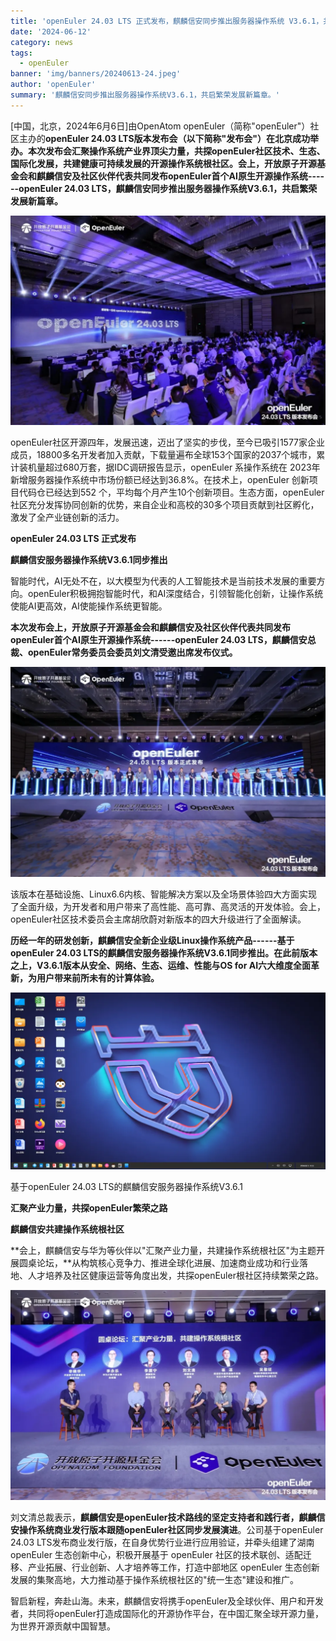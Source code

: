 ```yaml
---
title: 'openEuler 24.03 LTS 正式发布，麒麟信安同步推出服务器操作系统 V3.6.1，共启繁荣发展新篇章'
date: '2024-06-12'
category: news
tags:
  - openEuler
banner: 'img/banners/20240613-24.jpeg'
author: 'openEuler'
summary: '麒麟信安同步推出服务器操作系统V3.6.1，共启繁荣发展新篇章。'
---
```




\[中国，北京，2024年6月6日\]由OpenAtom
openEuler（简称\"openEuler\"）社区主办的**openEuler 24.03
LTS版本发布会（以下简称"发布会"）在北京成功举办。**本次发布会汇聚操作系统产业界顶尖力量，共探openEuler社区技术、生态、国际化发展，共建健康可持续发展的开源操作系统根社区**。会上，开放原子开源基金会和麒麟信安及社区伙伴代表共同发布openEuler首个AI原生开源操作系统------openEuler 24.03
LTS，麒麟信安同步推出服务器操作系统V3.6.1，共启繁荣发展新篇章。**


![image1](./media/image1.jpeg)


openEuler社区开源四年，发展迅速，迈出了坚实的步伐，至今已吸引1577家企业成员，18800多名开发者加入贡献，下载量遍布全球153个国家的2037个城市，累计装机量超过680万套，据IDC调研报告显示，openEuler
系操作系统在
2023年新增服务器操作系统中市场份额已经达到36.8%。在技术上，openEuler
创新项目代码仓已经达到552
个，平均每个月产生10个创新项目。生态方面，openEuler社区充分发挥协同创新的优势，来自企业和高校的30多个项目贡献到社区孵化，激发了全产业链创新的活力。

**openEuler 24.03 LTS 正式发布**

**麒麟信安服务器操作系统V3.6.1同步推出**

智能时代，AI无处不在，以大模型为代表的人工智能技术是当前技术发展的重要方向。openEuler积极拥抱智能时代，和AI深度结合，引领智能化创新，让操作系统使能AI更高效，AI使能操作系统更智能。

**本次发布会上，开放原子开源基金会和麒麟信安及社区伙伴代表共同发布openEuler首个AI原生开源操作系统------openEuler
24.03
LTS，麒麟信安总裁、openEuler常务委员会委员刘文清受邀出席发布仪式。**


![image1](./media/image2.webp)

该版本在基础设施、Linux6.6内核、智能解决方案以及全场景体验四大方面实现了全面升级，为开发者和用户带来了高性能、高可靠、高灵活的开发体验。会上，openEuler社区技术委员会主席胡欣蔚对新版本的四大升级进行了全面解读。

**历经一年的研发创新，麒麟信安全新企业级Linux操作系统产品------基于openEuler
24.03
LTS的麒麟信安服务器操作系统V3.6.1同步推出。在此前版本之上，V3.6.1版本从安全、网络、生态、运维、性能与OS
for AI六大维度全面革新，为用户带来前所未有的计算体验。**


![image1](./media/image3.webp)

基于openEuler 24.03 LTS的麒麟信安服务器操作系统V3.6.1

**汇聚产业力量，共探openEuler繁荣之路**

**麒麟信安共建操作系统根社区**

**会上，麒麟信安与华为等伙伴以"汇聚产业力量，共建操作系统根社区"为主题开展圆桌论坛，**从构筑核心竞争力、推进全球化进展、加速商业成功和行业落地、人才培养及社区健康运营等角度出发，共探openEuler根社区持续繁荣之路。


![image1](./media/image4.webp)

刘文清总裁表示，**麒麟信安是openEuler技术路线的坚定支持者和践行者，麒麟信安操作系统商业发行版本跟随openEuler社区同步发展演进**。公司基于openEuler
24.03 LTS发布商业发行版，在自身优势行业进行应用验证，并牵头组建了湖南
openEuler 生态创新中心，积极开展基于 openEuler
社区的技术联创、适配迁移、产业拓展、行业创新、人才培养等工作，打造中部地区
openEuler
生态创新发展的集聚高地，大力推动基于操作系统根社区的"统一生态"建设和推广。

智启新程，奔赴山海。未来，麒麟信安将携手openEuler及全球伙伴、用户和开发者，共同将openEuler打造成国际化的开源协作平台，在中国汇聚全球开源力量，为世界开源贡献中国智慧。
